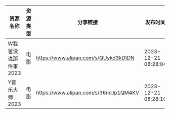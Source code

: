 | 资源名称         | 资源类型 | 分享链接                                 | 发布时间                |
| ------------ | ---- | ------------------------------------ | ------------------- |
| W我爸没说那件事2023 | 电影   | https://www.alipan.com/s/QUykd3kDtDN | 2023-12-21 08:28:04 |
| Y音乐大师2023    | 电影   | https://www.alipan.com/s/36mUp1QM4KV | 2023-12-21 08:28:10 |
